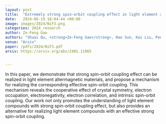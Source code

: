 ```yaml
---
layout: post
title:  "Extremely strong spin-orbit coupling effect in light element altermagnetic materials"
date:   2024-06-19 18:04:44 +00:00
image: images/2024/NiF3.png
categories: 2024_research
author: Ze-Feng Gao
authors: "Shuai Qu, <strong>Ze-Feng Gao</strong>, Hao Sun, Kai Liu, Peng-Jie Guo<sup>#</sup>, Zhong-Yi Lu<sup>#</sup>"
venue: "Arxiv"
paper: /pdfs/2024/NiF3.pdf
arxiv: https://arxiv.org/abs/2401.11065


---
```

In this paper, we demonstrate that strong spin-orbit coupling effect can be realized in light element altermagnetic materials, and propose a mechanism for realizing the corresponding effective spin-orbit coupling. This mechanism reveals the cooperative effect of crystal symmetry, electron occupation, electronegativity, electron correlation, and intrinsic spin-orbit coupling. Our work not only promotes the understanding of light element compounds with strong spin-orbit coupling effect, but also provides an alternative for realizing light element compounds with an effective strong spin-orbit coupling.